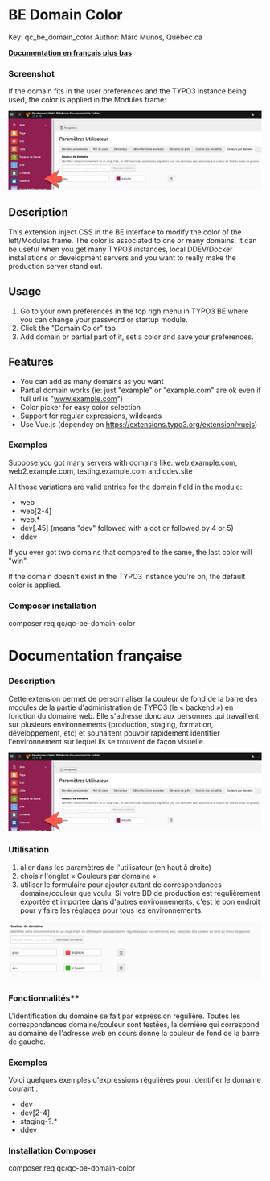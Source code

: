 BE Domain Color
===============

Key: qc_be_domain_color
Author: Marc Munos, Québec.ca

**[Documentation en français plus bas](#documentation-française)**

### Screenshot
If the domain fits in the user preferences and the TYPO3 instance being used, the color is applied in the Modules frame:  

![alt text](Documentation/Images/module-be-fr.jpg "Saise d'écran")


## Description

This extension inject CSS in the BE interface to modify the color of the left/Modules frame. The color is associated to one or many domains. It can be useful when you get many TYPO3 instances, local DDEV/Docker installations or development servers and you want to really make the production server stand out. 

## Usage

1. Go to your own preferences in the top righ menu in TYPO3 BE where you can change your password or startup module.
1. Click the "Domain Color" tab
1. Add domain or partial part of it, set a color and save your preferences.

## Features

- You can add as many domains as you want
- Partial domain works (ie: just "example" or "example.com" are ok even if full url is "www.example.com")
- Color picker for easy color selection
- Support for regular expressions, wildcards
- Use Vue.js (dependcy on https://extensions.typo3.org/extension/vuejs)

### Examples 

Suppose you got many servers with domains like: web.example.com, web2.example.com, testing.example.com and ddev.site

All those variations are valid entries for the domain field in the module:

- web
- web[2-4]
- web.*
- dev[\.45] (means "dev" followed with a dot or followed by 4 or 5)
- ddev

If you ever got two domains that compared to the same, the last color will "win". 

If the domain doesn't exist in the TYPO3 instance you're on, the default color is applied.


### Composer installation
composer req qc/qc-be-domain-color

Documentation française
=======================

### Description

Cette extension permet de personnaliser la couleur de fond de la barre des modules de la partie d'administration de TYPO3 (le « backend ») en fonction du domaine web. Elle s'adresse donc aux personnes qui travaillent sur plusieurs environnements (production, staging, formation, développement, etc) et souhaitent pouvoir rapidement identifier l'environnement sur lequel ils se trouvent de façon visuelle.
 

![alt text](Documentation/Images/module-be-fr.jpg "Saise d'écran")

### Utilisation

1. aller dans les paramètres de l'utilisateur (en haut à droite)
2. choisir l'onglet « Couleurs par domaine »
3. utiliser le formulaire pour ajouter autant de correspondances domaine/couleur que voulu. Si votre BD de production est régulièrement exportée et importée dans d'autres environnements, c'est le bon endroit pour y faire les réglages pour tous les environnements.

![img.png](img.png)

### Fonctionnalités**

L'identification du domaine se fait par expression régulière. Toutes les correspondances domaine/couleur sont testées,
la dernière qui correspond au domaine de l'adresse web en cours donne la couleur de fond de la barre de gauche.

### Exemples
Voici quelques exemples d'expressions régulières pour identifier le domaine courant :
- dev
- dev[2-4] 
- staging-?.* 
- ddev

### Installation Composer
composer req qc/qc-be-domain-color
